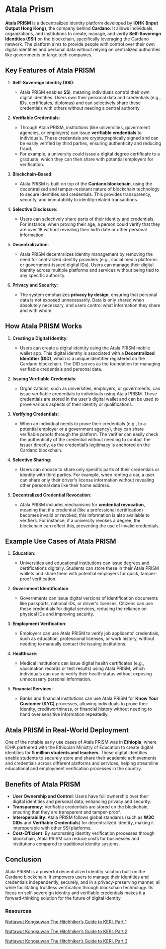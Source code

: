 # Atala Prism

**Atala PRISM** is a decentralized identity platform developed by **IOHK (Input Output Hong Kong)**, the company behind **Cardano**. It allows individuals, organizations, and institutions to create, manage, and verify **Self-Sovereign Identities (SSI)** on the blockchain, specifically leveraging the Cardano network. The platform aims to provide people with control over their own digital identities and personal data without relying on centralized authorities like governments or large tech companies.

## Key Features of Atala PRISM

1. **Self-Sovereign Identity (SSI)**:
    - Atala PRISM enables **SSI**, meaning individuals control their own digital identities. Users own their personal data and credentials (e.g., IDs, certificates, diplomas) and can selectively share these credentials with others without needing a central authority.

2. **Verifiable Credentials**:
    - Through Atala PRISM, institutions (like universities, government agencies, or employers) can issue **verifiable credentials** to individuals. These credentials are cryptographically signed and can be easily verified by third parties, ensuring authenticity and reducing fraud.
    - For example, a university could issue a digital degree certificate to a graduate, which they can then share with potential employers for verification.

3. **Blockchain-Based**:
    - Atala PRISM is built on top of the **Cardano blockchain**, using the decentralized and tamper-resistant nature of blockchain technology to secure identities and credentials. This provides transparency, security, and immutability to identity-related transactions.

4. **Selective Disclosure**:
    - Users can selectively share parts of their identity and credentials. For instance, when proving their age, a person could verify that they are over 18 without revealing their birth date or other personal information.

5. **Decentralization**:
    - Atala PRISM decentralizes identity management by removing the need for centralized identity providers (e.g., social media platforms or government-issued digital IDs). Users can manage their digital identity across multiple platforms and services without being tied to any specific authority.

6. **Privacy and Security**:
    - The system emphasizes **privacy by design**, ensuring that personal data is not exposed unnecessarily. Data is only shared when absolutely necessary, and users control what information they share and with whom.

## How Atala PRISM Works

1. **Creating a Digital Identity**:
    - Users can create a digital identity using the Atala PRISM mobile wallet app. This digital identity is associated with a **Decentralized Identifier (DID)**, which is a unique identifier registered on the Cardano blockchain. The DID serves as the foundation for managing verifiable credentials and personal data.

2. **Issuing Verifiable Credentials**:
    - Organizations, such as universities, employers, or governments, can issue verifiable credentials to individuals using Atala PRISM. These credentials are stored in the user's digital wallet and can be used to prove various aspects of their identity or qualifications.

3. **Verifying Credentials**:
    - When an individual needs to prove their credentials (e.g., to a potential employer or a government agency), they can share verifiable proofs through the platform. The verifier can easily check the authenticity of the credential without needing to contact the issuer directly, as the credential’s legitimacy is anchored on the Cardano blockchain.
  
4. **Selective Sharing**:
    - Users can choose to share only specific parts of their credentials or identity with third parties. For example, when renting a car, a user can share only their driver's license information without revealing other personal data like their home address.

5. **Decentralized Credential Revocation**:
    - Atala PRISM includes mechanisms for **credential revocation**, meaning that if a credential (like a professional certification) becomes invalid or revoked, this information is also available to verifiers. For instance, if a university revokes a degree, the blockchain can reflect this, preventing the use of invalid credentials.

## Example Use Cases of Atala PRISM

1. **Education**:
    - Universities and educational institutions can issue degrees and certifications digitally. Students can store these in their Atala PRISM wallets and share them with potential employers for quick, tamper-proof verification.

2. **Government Identification**:
    - Governments can issue digital versions of identification documents like passports, national IDs, or driver's licenses. Citizens can use these credentials for digital services, reducing the reliance on physical IDs and improving security.

3. **Employment Verification**:
    - Employers can use Atala PRISM to verify job applicants’ credentials, such as education, professional licenses, or work history, without needing to manually contact the issuing institutions.

4. **Healthcare**:
    - Medical institutions can issue digital health certificates (e.g., vaccination records or test results) using Atala PRISM, which individuals can use to verify their health status without exposing unnecessary personal information.

5. **Financial Services**:
    - Banks and financial institutions can use Atala PRISM for **Know Your Customer (KYC)** processes, allowing individuals to prove their identity, creditworthiness, or financial history without needing to hand over sensitive information repeatedly.

## Atala PRISM in Real-World Deployment

One of the notable early use cases of Atala PRISM was in **Ethiopia**, where IOHK partnered with the Ethiopian Ministry of Education to create digital identities for **5 million students and teachers**. These digital identities enable students to securely store and share their academic achievements and credentials across different platforms and services, helping streamline educational and employment verification processes in the country.

## Benefits of Atala PRISM

- **User Ownership and Control**: Users have full ownership over their digital identities and personal data, enhancing privacy and security.
- **Transparency**: Verifiable credentials are stored on the blockchain, ensuring that they are transparent and tamper-proof.
- **Interoperability**: Atala PRISM follows global standards (such as **W3C DIDs** and **Verifiable Credentials**) for decentralized identity, making it interoperable with other SSI platforms.
- **Cost-Efficient**: By automating identity verification processes through blockchain, Atala PRISM can reduce costs for businesses and institutions compared to traditional identity systems.

## Conclusion

Atala PRISM is a powerful decentralized identity solution built on the Cardano blockchain. It empowers users to manage their identities and credentials independently, securely, and in a privacy-preserving manner, all while facilitating trustless verification through blockchain technology. Its focus on self-sovereign identity and verifiable credentials makes it a forward-thinking solution for the future of digital identity.


### Resources

[Nuttawut Kongsuwan The Hitchhiker’s Guide to KERI. Part 1](https://medium.com/finema/the-hitchhikers-guide-to-keri-part-1-51371f655bba)

[Nuttawut Kongsuwan The Hitchhiker’s Guide to KERI. Part 2](https://medium.com/finema/the-hitchhikers-guide-to-keri-part-2-what-exactly-is-keri-e46a649ac54c)

[Nuttawut Kongsuwan The Hitchhiker’s Guide to KERI. Part 3](https://medium.com/finema/the-hitchhikers-guide-to-keri-part-3-how-do-you-use-keri-2d1724afa432)
